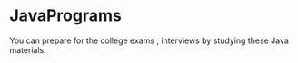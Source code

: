 # JavaPrograms 
You can prepare for the college exams , interviews by studying these Java materials.

